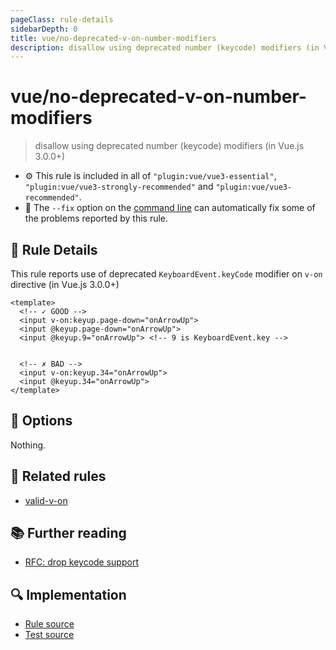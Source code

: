 ```yaml
---
pageClass: rule-details
sidebarDepth: 0
title: vue/no-deprecated-v-on-number-modifiers
description: disallow using deprecated number (keycode) modifiers (in Vue.js 3.0.0+)
---
```

# vue/no-deprecated-v-on-number-modifiers
> disallow using deprecated number (keycode) modifiers (in Vue.js 3.0.0+)

- :gear: This rule is included in all of `"plugin:vue/vue3-essential"`, `"plugin:vue/vue3-strongly-recommended"` and `"plugin:vue/vue3-recommended"`.
- :wrench: The `--fix` option on the [command line](https://eslint.org/docs/user-guide/command-line-interface#fixing-problems) can automatically fix some of the problems reported by this rule.

## :book: Rule Details

This rule reports use of deprecated `KeyboardEvent.keyCode` modifier on `v-on` directive (in Vue.js 3.0.0+)

<eslint-code-block fix :rules="{'vue/no-deprecated-v-on-number-modifiers': ['error']}">

```vue
<template>
  <!-- ✓ GOOD -->
  <input v-on:keyup.page-down="onArrowUp">
  <input @keyup.page-down="onArrowUp">
  <input @keyup.9="onArrowUp"> <!-- 9 is KeyboardEvent.key -->


  <!-- ✗ BAD -->
  <input v-on:keyup.34="onArrowUp">
  <input @keyup.34="onArrowUp">
</template>
```

</eslint-code-block>

## :wrench: Options

Nothing.

## :couple: Related rules

- [valid-v-on]

[valid-v-on]: valid-v-on.md

## :books: Further reading

- [RFC: drop keycode support](https://github.com/vuejs/rfcs/blob/master/active-rfcs/0014-drop-keycode-support.md)

## :mag: Implementation

- [Rule source](https://github.com/vuejs/eslint-plugin-vue/blob/master/lib/rules/no-deprecated-v-on-number-modifiers.js)
- [Test source](https://github.com/vuejs/eslint-plugin-vue/blob/master/tests/lib/rules/no-deprecated-v-on-number-modifiers.js)
